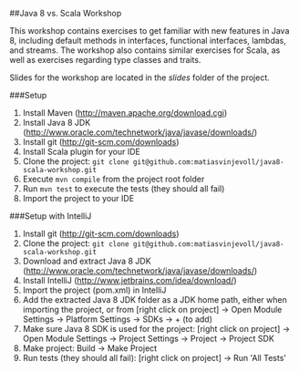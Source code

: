 ##Java 8 vs. Scala Workshop

This workshop contains exercises to get familiar with new features in Java 8, including default methods in interfaces, functional interfaces, lambdas, and streams. The workshop also contains similar exercises for Scala, as well as exercises regarding type classes and traits. 

Slides for the workshop are located in the _slides_ folder of the project.

###Setup
1. Install Maven (http://maven.apache.org/download.cgi)
2. Install Java 8 JDK (http://www.oracle.com/technetwork/java/javase/downloads/)
3. Install git (http://git-scm.com/downloads)
4. Install Scala plugin for your IDE
5. Clone the project: `git clone git@github.com:matiasvinjevoll/java8-scala-workshop.git`
6. Execute `mvn compile` from the project root folder
8. Run `mvn test` to execute the tests (they should all fail)
7. Import the project to your IDE

###Setup with IntelliJ
1. Install git (http://git-scm.com/downloads)
2. Clone the project: `git clone git@github.com:matiasvinjevoll/java8-scala-workshop.git`
3. Download and extract Java 8 JDK (http://www.oracle.com/technetwork/java/javase/downloads/)
4. Install IntelliJ (http://www.jetbrains.com/idea/download/)
5. Import the project (pom.xml) in IntelliJ
6. Add the extracted Java 8 JDK folder as a JDK home path, either when importing the project, or from [right click on project] -> Open Module Settings -> Platform Settings -> SDKs -> + (to add)
7. Make sure Java 8 SDK is used for the project: [right click on project] -> Open Module Settings -> Project Settings -> Project -> Project SDK
8. Make project: Build -> Make Project
9. Run tests (they should all fail): [right click on project] -> Run 'All Tests'